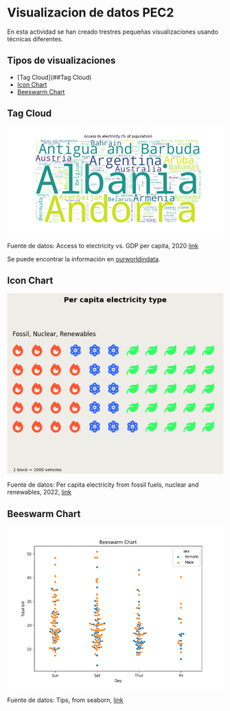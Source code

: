 # Visualizacion de datos PEC2

En esta actividad se han creado trestres pequeñas visualizaciones usando técnicas diferentes. 

## Tipos de visualizaciones

- [Tag Cloud](##Tag Cloud)
- [Icon Chart](#uso)
- [Beeswarm Chart](#contribución)


## Tag Cloud 

![Descripción de la Imagen](visualisations/tag_cloud.png)

Fuente de datos: Access to electricity vs. GDP per capita, 2020 [link](https://ourworldindata.org/grapher/access-to-electricity-vs-gdp-per-capita?country=%C2%AEion~BHR~BGD~BRN~HKG~IND~IDN~ISR~JPN~JOR~KAZ~KWT~LAO~MAC~OMN~PHL~SAU~SGP~KOR~ARE~NPL~UZB~KGZ~PSE~VNM~KHM~PAK~AZE~TJK~ARM~BTN~CHN~TLS~GEO~IRN~IRQ~LBN~MYS~MDV~MNG~MMR~QAT~LKA~THA~TUR~TKM~AFG)

Se puede encontrar la información en [ourworldindata](https://ourworldindata.org/worlds-energy-problem).

## Icon Chart

![Descripción de la Imagen](visualisations/icon_chart.png)

Fuente de datos: Per capita electricity from fossil fuels, nuclear and
renewables, 2022, [link](https://ourworldindata.org/electricity-mix)

## Beeswarm Chart

![Descripción de la Imagen](visualisations/beeswarm_chart.png)

Fuente de datos: Tips, from seaborn, [link](https://github.com/mwaskom/seaborn-data/blob/master/tips.csv)


